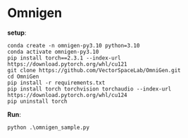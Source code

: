 # Omnigen

**setup**:

    conda create -n omnigen-py3.10 python=3.10
    conda activate omnigen-py3.10
    pip install torch==2.3.1 --index-url https://download.pytorch.org/whl/cu121
    git clone https://github.com/VectorSpaceLab/OmniGen.git
    cd OmniGen
    pip install -r requirements.txt
    pip install torch torchvision torchaudio --index-url https://download.pytorch.org/whl/cu124
    pip uninstall torch

**Run**:

    python .\omnigen_sample.py
